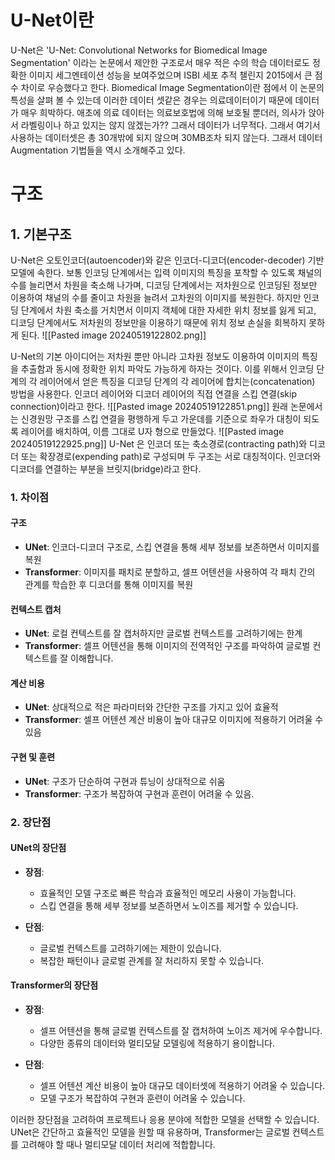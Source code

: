 # U-Net이란
U-Net은 'U-Net: Convolutional Networks for Biomedical Image Segmentation' 이라는 논문에서 제안한 구조로서 매우 적은 수의 학습 데이터로도 정확한 이미지 세그멘테이션 성능을 보여주었으며 ISBI 세포 추적 챌린지 2015에서 큰 점수 차이로 우승했다고 한다. Biomedical Image Segmentation이란 점에서 이 논문의 특성을 살펴 볼 수 있는데 이러한 데이터 셋같은 경우는 의료데이터이기 때문에 데이터가 매우 희박하다. 애초에 의료 데이터는 의료보호법에 의해 보호될 뿐더러, 의사가 앉아서 라벨링이나 하고 있지는 않지 않겠는가?? 그래서 데이터가 너무적다. 그래서 여기서 사용하는 데이터셋은 총 30개밖에 되지 않으며 30MB조차 되지 않는다. 그래서 데이터 Augmentation 기법들을 역시 소개해주고 있다.

# 구조
## 1. 기본구조
U-Net은 오토인코더(autoencoder)와 같은 인코더-디코더(encoder-decoder) 기반 모델에 속한다. 보통 인코딩 단계에서는 입력 이미지의 특징을 포착할 수 있도록 채널의 수를 늘리면서 차원을 축소해 나가며, 디코딩 단계에서는 저차원으로 인코딩된 정보만 이용하여 채널의 수를 줄이고 차원을 늘려서 고차원의 이미지를 복원한다. 하지만 인코딩 단계에서 차원 축소를 거치면서 이미지 객체에 대한 자세한 위치 정보를 잃게 되고, 디코딩 단계에서도 저차원의 정보만을 이용하기 때문에 위치 정보 손실을 회복하지 못하게 된다.
![[Pasted image 20240519122802.png]]

U-Net의 기본 아이디어는 저차원 뿐만 아니라 고차원 정보도 이용하여 이미지의 특징을 추출함과 동시에 정확한 위치 파악도 가능하게 하자는 것이다. 이를 위해서 인코딩 단계의 각 레이어에서 얻은 특징을 디코딩 단계의 각 레이어에 합치는(concatenation) 방법을 사용한다. 인코더 레이어와 디코더 레이어의 직접 연결을 스킵 연결(skip connection)이라고 한다.
![[Pasted image 20240519122851.png]]
원래 논문에서는 신경원망 구조를 스킵 연결을 평행하게 두고 가운데를 기준으로 좌우가 대칭이 되도록 레이어를 배치하여, 이름 그대로 U자 형으로 만들었다.
![[Pasted image 20240519122925.png]]
U-Net 은 인코더 또는 축소경로(contracting path)와 디코더 또는 확장경로(expending path)로 구성되며 두 구조는 서로 대칭적이다. 인코더와 디코더를 연결하는 부분을 브릿지(bridge)라고 한다.

  

### 1. 차이점

#### 구조

- **UNet**: 인코더-디코더 구조로, 스킵 연결을 통해 세부 정보를 보존하면서 이미지를 복원
- **Transformer**: 이미지를 패치로 분할하고, 셀프 어텐션을 사용하여 각 패치 간의 관계를 학습한 후 디코더를 통해 이미지를 복원

#### 컨텍스트 캡처

- **UNet**: 로컬 컨텍스트를 잘 캡처하지만 글로벌 컨텍스트를 고려하기에는 한계
- **Transformer**: 셀프 어텐션을 통해 이미지의 전역적인 구조를 파악하여 글로벌 컨텍스트를 잘 이해합니다.

#### 계산 비용

- **UNet**: 상대적으로 적은 파라미터와 간단한 구조를 가지고 있어 효율적
- **Transformer**: 셀프 어텐션 계산 비용이 높아 대규모 이미지에 적용하기 어려울 수 있음

#### 구현 및 훈련

- **UNet**: 구조가 단순하여 구현과 튜닝이 상대적으로 쉬움
- **Transformer**: 구조가 복잡하여 구현과 훈련이 어려울 수 있음.

### 2. 장단점

#### UNet의 장단점

- **장점**:
    
    - 효율적인 모델 구조로 빠른 학습과 효율적인 메모리 사용이 가능합니다.
    - 스킵 연결을 통해 세부 정보를 보존하면서 노이즈를 제거할 수 있습니다.
- **단점**:
    
    - 글로벌 컨텍스트를 고려하기에는 제한이 있습니다.
    - 복잡한 패턴이나 글로벌 관계를 잘 처리하지 못할 수 있습니다.

#### Transformer의 장단점

- **장점**:
    
    - 셀프 어텐션을 통해 글로벌 컨텍스트를 잘 캡처하여 노이즈 제거에 우수합니다.
    - 다양한 종류의 데이터와 멀티모달 모델링에 적용하기 용이합니다.
- **단점**:
    
    - 셀프 어텐션 계산 비용이 높아 대규모 데이터셋에 적용하기 어려울 수 있습니다.
    - 모델 구조가 복잡하여 구현과 훈련이 어려울 수 있습니다.

이러한 장단점을 고려하여 프로젝트나 응용 분야에 적합한 모델을 선택할 수 있습니다. UNet은 간단하고 효율적인 모델을 원할 때 유용하며, Transformer는 글로벌 컨텍스트를 고려해야 할 때나 멀티모달 데이터 처리에 적합합니다.